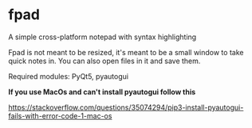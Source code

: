 # fpad
A simple cross-platform notepad with syntax highlighting

Fpad is not meant to be resized, it's meant to be a small window to take quick notes in.
You can also open files in it and save them.


Required modules: PyQt5, pyautogui

**If you use MacOs and can't install pyautogui follow this**

https://stackoverflow.com/questions/35074294/pip3-install-pyautogui-fails-with-error-code-1-mac-os
